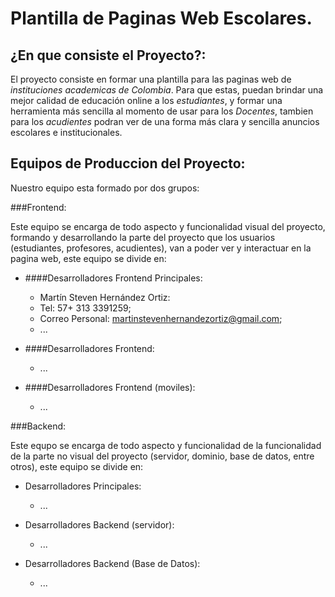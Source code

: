 # Plantilla de Paginas Web Escolares.

## ¿En que consiste el Proyecto?:

El proyecto consiste en formar una plantilla para las paginas web de *instituciones academicas de Colombia*. Para que estas, puedan brindar una mejor calidad de educación online a los *estudiantes*, y formar una herramienta más sencilla al momento de usar para los *Docentes*, tambien para los *acudientes* podran ver de una forma más clara y sencilla anuncios escolares e institucionales.

## Equipos de Produccion del Proyecto:

Nuestro equipo esta formado por dos grupos:

###Frontend:

Este equipo se encarga de todo aspecto y funcionalidad visual del proyecto, formando y desarrollando la parte del proyecto que los usuarios (estudiantes, profesores, acudientes), van a poder ver y interactuar en la pagina web, este equipo se divide en:

* ####Desarrolladores Frontend Principales:
  * Martín Steven Hernández Ortiz:
  - Tel: 57+ 313 3391259;
  - Correo Personal: martinstevenhernandezortiz@gmail.com;

  * ...

* ####Desarrolladores Frontend:
  * ...

* ####Desarrolladores Frontend (moviles):
  * ...

###Backend:

Este equpo se encarga de todo aspecto y funcionalidad de la funcionalidad de la parte no visual del proyecto (servidor, dominio, base de datos, entre otros), este equipo se divide en:

* Desarrolladores Principales:
  * ...

* Desarrolladores Backend (servidor):
  * ...

* Desarrolladores Backend (Base de Datos):
  * ...
